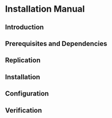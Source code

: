 # Installation Manual

## Introduction

## Prerequisites and Dependencies

## Replication

## Installation

## Configuration

## Verification

